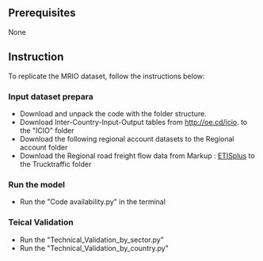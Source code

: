 ## Prerequisites
None

## Instruction
To replicate the MRIO dataset, follow the instructions below:

### Input dataset prepara        
- Download and unpack the code with the folder structure. 
- Download Inter-Country-Input-Output tables from http://oe.cd/icio. to the "ICIO" folder
- Download the following regional account datasets to the Regional account folder
- Download the Regional road freight flow data from Markup :  [ETISplus](https://data.mendeley.com/datasets/py2zkrb65h "Named link title") to the Trucktraffic folder

### Run the model
- Run the "Code availability.py" in the terminal 

### Teical Validation
- Run the "Technical_Validation_by_sector.py"
- Run the "Technical_Validation_by_country.py"
